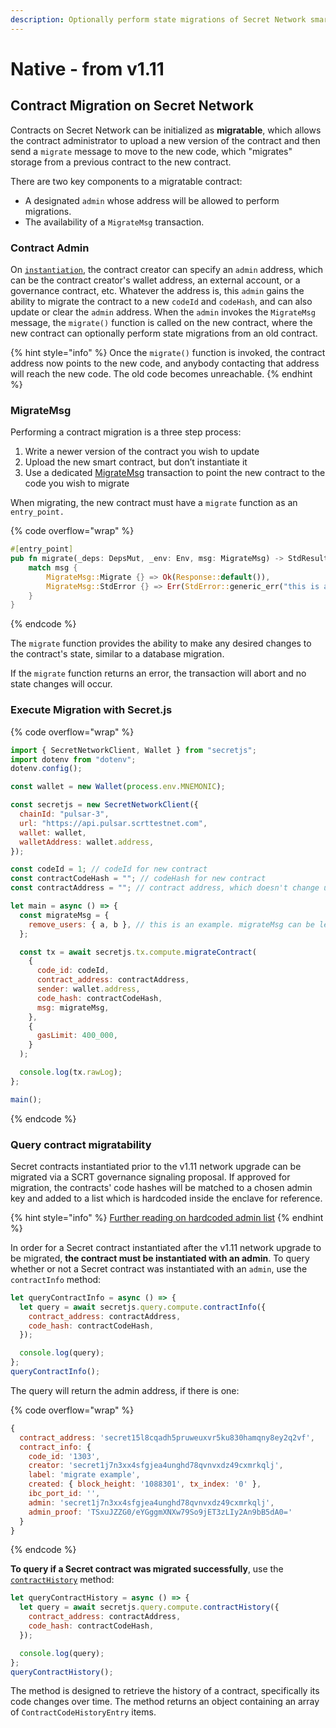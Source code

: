 ```yaml
---
description: Optionally perform state migrations of Secret Network smart contracts
---
```


# Native - from v1.11

## Contract Migration on Secret Network

Contracts on Secret Network can be initialized as **migratable**, which allows the contract administrator to upload a new version of the contract and then send a `migrate` message to move to the new code, which "migrates" storage from a previous contract to the new contract.&#x20;

There are two key components to a migratable contract:

* A designated `admin` whose address will be allowed to perform migrations.
* The availability of a `MigrateMsg` transaction.

### Contract Admin

On [`instantiation`](https://github.com/scrtlabs/secret.js/blob/5b98a6d7e527228b16706ff32b85d303be7714b2/src/tx/compute.ts#L48C24-L48C24), the contract creator can specify an `admin` address, which can be the contract creator's wallet address, an external account, or a governance contract, etc. Whatever the address is, this `admin` gains the ability to migrate the contract to a new `codeId` and `codeHash`, and can also update or clear the `admin` address. When the `admin` invokes the `MigrateMsg` message, the `migrate()` function is called on the new contract, where the new contract can optionally perform state migrations from an old contract.&#x20;

{% hint style="info" %}
Once the `migrate()` function is invoked, the contract address now points to the new code, and anybody contacting that address will reach the new code. The old code becomes unreachable.&#x20;
{% endhint %}

### MigrateMsg

Performing a contract migration is a three step process:

1. Write a newer version of the contract you wish to update
2. Upload the new smart contract, but don’t instantiate it
3. Use a dedicated [MigrateMsg](https://github.com/scrtlabs/SecretNetwork/blob/139a0eb18/cosmwasm/contracts/v1/compute-tests/migration/contract-v2/src/contract.rs#L37-L43) transaction to point the new contract to the code you wish to migrate

When migrating, the new contract must have a `migrate` function as an `entry_point.`

{% code overflow="wrap" %}
```rust
#[entry_point]
pub fn migrate(_deps: DepsMut, _env: Env, msg: MigrateMsg) -> StdResult<Response> {
    match msg {
        MigrateMsg::Migrate {} => Ok(Response::default()),
        MigrateMsg::StdError {} => Err(StdError::generic_err("this is an std error")),
    }
}
```
{% endcode %}

The `migrate` function provides the ability to make any desired changes to the contract's state, similar to a database migration.

If the `migrate` function returns an error, the transaction will abort and no state changes will occur.&#x20;

### Execute Migration with Secret.js

{% code overflow="wrap" %}
```javascript
import { SecretNetworkClient, Wallet } from "secretjs";
import dotenv from "dotenv";
dotenv.config();

const wallet = new Wallet(process.env.MNEMONIC);

const secretjs = new SecretNetworkClient({
  chainId: "pulsar-3",
  url: "https://api.pulsar.scrttestnet.com",
  wallet: wallet,
  walletAddress: wallet.address,
});

const codeId = 1; // codeId for new contract
const contractCodeHash = ""; // codeHash for new contract
const contractAddress = ""; // contract address, which doesn't change upon migration

let main = async () => {
  const migrateMsg = {
    remove_users: { a, b }, // this is an example. migrateMsg can be left empty if contract storage is unchanged during migration
  };

  const tx = await secretjs.tx.compute.migrateContract(
    {
      code_id: codeId,
      contract_address: contractAddress,
      sender: wallet.address,
      code_hash: contractCodeHash,
      msg: migrateMsg,
    },
    {
      gasLimit: 400_000,
    }
  );

  console.log(tx.rawLog);
};

main();
```
{% endcode %}

### Query contract migratability

Secret contracts instantiated prior to the v1.11 network upgrade can be migrated via a SCRT governance signaling proposal.  If approved for migration, the contracts' code hashes will be matched to a chosen admin key and added to a list which is hardcoded inside the enclave for reference.

{% hint style="info" %}
[Further reading on hardcoded admin list](https://forum.scrt.network/t/an-update-on-the-contract-upgrade-feature/7012/2)
{% endhint %}

In order for a Secret contract instantiated after the v1.11 network upgrade to be migrated, **the contract must be instantiated with an admin**. To query whether or not a Secret contract was instantiated with an `admin`, use the `contractInfo` method:

```javascript
let queryContractInfo = async () => {
  let query = await secretjs.query.compute.contractInfo({
    contract_address: contractAddress,
    code_hash: contractCodeHash,
  });

  console.log(query);
};
queryContractInfo();
```

The query will return the admin address, if there is one:&#x20;

{% code overflow="wrap" %}
```javascript
{
  contract_address: 'secret15l8cqadh5pruweuxvr5ku830hamqny8ey2q2vf',
  contract_info: {
    code_id: '1303',
    creator: 'secret1j7n3xx4sfgjea4unghd78qvnvxdz49cxmrkqlj',
    label: 'migrate example',
    created: { block_height: '1088301', tx_index: '0' },
    ibc_port_id: '',
    admin: 'secret1j7n3xx4sfgjea4unghd78qvnvxdz49cxmrkqlj',
    admin_proof: 'TSxuJZZG0/eYGggmXNXw79So9jET3zLIy2An9bB5dA0='
  }
}
```
{% endcode %}

**To query if a Secret contract was migrated successfully**, use the [`contractHistory`](https://github.com/scrtlabs/secret.js/blob/5b98a6d7e527228b16706ff32b85d303be7714b2/src/query/compute.ts#L245C3-L245C24) method:

```javascript
let queryContractHistory = async () => {
  let query = await secretjs.query.compute.contractHistory({
    contract_address: contractAddress,
    code_hash: contractCodeHash,
  });

  console.log(query);
};
queryContractHistory();
```

The method is designed to retrieve the history of a contract, specifically its code changes over time. The method returns an object containing an array of `ContractCodeHistoryEntry` items.
